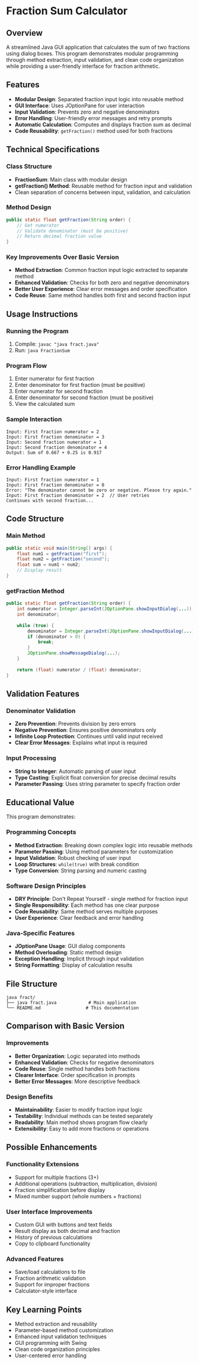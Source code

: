 # Fraction Sum Calculator

## Overview

A streamlined Java GUI application that calculates the sum of two fractions using dialog boxes. This program demonstrates modular programming through method extraction, input validation, and clean code organization while providing a user-friendly interface for fraction arithmetic.

## Features

- **Modular Design**: Separated fraction input logic into reusable method
- **GUI Interface**: Uses JOptionPane for user interaction
- **Input Validation**: Prevents zero and negative denominators
- **Error Handling**: User-friendly error messages and retry prompts
- **Automatic Calculation**: Computes and displays fraction sum as decimal
- **Code Reusability**: `getFraction()` method used for both fractions

## Technical Specifications

### Class Structure
- **FractionSum**: Main class with modular design
- **getFraction() Method**: Reusable method for fraction input and validation
- Clean separation of concerns between input, validation, and calculation

### Method Design
```java
public static float getFraction(String order) {
    // Get numerator
    // Validate denominator (must be positive)
    // Return decimal fraction value
}
```

### Key Improvements Over Basic Version
- **Method Extraction**: Common fraction input logic extracted to separate method
- **Enhanced Validation**: Checks for both zero and negative denominators
- **Better User Experience**: Clear error messages and order specification
- **Code Reuse**: Same method handles both first and second fraction input

## Usage Instructions

### Running the Program
1. Compile: `javac "java fract.java"`
2. Run: `java FractionSum`

### Program Flow
1. Enter numerator for first fraction
2. Enter denominator for first fraction (must be positive)
3. Enter numerator for second fraction
4. Enter denominator for second fraction (must be positive)
5. View the calculated sum

### Sample Interaction
```
Input: First fraction numerator = 2
Input: First fraction denominator = 3
Input: Second fraction numerator = 1  
Input: Second fraction denominator = 4
Output: Sum of 0.667 + 0.25 is 0.917
```

### Error Handling Example
```
Input: First fraction numerator = 1
Input: First fraction denominator = 0
Error: "The denominator cannot be zero or negative. Please try again."
Input: First fraction denominator = 2  // User retries
Continues with second fraction...
```

## Code Structure

### Main Method
```java
public static void main(String[] args) {
    float num1 = getFraction("first");
    float num2 = getFraction("second");
    float sum = num1 + num2;
    // Display result
}
```

### getFraction Method
```java
public static float getFraction(String order) {
    int numerator = Integer.parseInt(JOptionPane.showInputDialog(...));
    int denominator;
    
    while (true) {
        denominator = Integer.parseInt(JOptionPane.showInputDialog(...));
        if (denominator > 0) {
            break;
        }
        JOptionPane.showMessageDialog(...);
    }
    
    return (float) numerator / (float) denominator;
}
```

## Validation Features

### Denominator Validation
- **Zero Prevention**: Prevents division by zero errors
- **Negative Prevention**: Ensures positive denominators only
- **Infinite Loop Protection**: Continues until valid input received
- **Clear Error Messages**: Explains what input is required

### Input Processing
- **String to Integer**: Automatic parsing of user input
- **Type Casting**: Explicit float conversion for precise decimal results
- **Parameter Passing**: Uses string parameter to specify fraction order

## Educational Value

This program demonstrates:

### Programming Concepts
- **Method Extraction**: Breaking down complex logic into reusable methods
- **Parameter Passing**: Using method parameters for customization
- **Input Validation**: Robust checking of user input
- **Loop Structures**: `while(true)` with break condition
- **Type Conversion**: String parsing and numeric casting

### Software Design Principles  
- **DRY Principle**: Don't Repeat Yourself - single method for fraction input
- **Single Responsibility**: Each method has one clear purpose
- **Code Reusability**: Same method serves multiple purposes
- **User Experience**: Clear feedback and error handling

### Java-Specific Features
- **JOptionPane Usage**: GUI dialog components
- **Method Overloading**: Static method design
- **Exception Handling**: Implicit through input validation
- **String Formatting**: Display of calculation results

## File Structure
```
java fract/
├── java fract.java            # Main application
└── README.md                 # This documentation
```

## Comparison with Basic Version

### Improvements
- **Better Organization**: Logic separated into methods
- **Enhanced Validation**: Checks for negative denominators
- **Code Reuse**: Single method handles both fractions
- **Clearer Interface**: Order specification in prompts
- **Better Error Messages**: More descriptive feedback

### Design Benefits
- **Maintainability**: Easier to modify fraction input logic
- **Testability**: Individual methods can be tested separately
- **Readability**: Main method shows program flow clearly
- **Extensibility**: Easy to add more fractions or operations

## Possible Enhancements

### Functionality Extensions
- Support for multiple fractions (3+)
- Additional operations (subtraction, multiplication, division)
- Fraction simplification before display
- Mixed number support (whole numbers + fractions)

### User Interface Improvements
- Custom GUI with buttons and text fields
- Result display as both decimal and fraction
- History of previous calculations
- Copy to clipboard functionality

### Advanced Features
- Save/load calculations to file
- Fraction arithmetic validation
- Support for improper fractions
- Calculator-style interface

## Key Learning Points
- Method extraction and reusability
- Parameter-based method customization
- Enhanced input validation techniques
- GUI programming with Swing
- Clean code organization principles
- User-centered error handling
